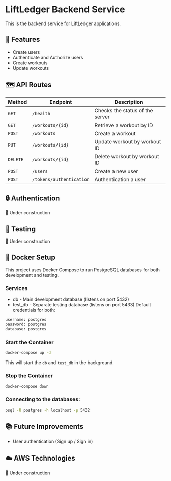 # LiftLedger Backend Service

This is the backend service for LiftLedger applications.

## 🚀 Features
- Create users
- Authenticate and Authorize users
- Create workouts
- Update workouts

## 🗺️ API Routes
| Method | Endpoint | Description
| --- | --- | --- |
| `GET`  | `/health` | Checks the status of the server |
| `GET`  | `/workouts/{id}` | Retrieve a workout by ID |
| `POST` | `/workouts` | Create a workout |
| `PUT`  | `/workouts/{id}` | Update workout by workout ID |
| `DELETE` | `/workouts/{id}` | Delete workout by workout ID |
| `POST` | `/users` | Create a new user |
| `POST` | `/tokens/authentication` | Authentication a user | 

## 🔒 Authentication
🚧 Under construction

## 🧪 Testing
🚧 Under construction

## 🐳 Docker Setup
This project uses Docker Compose to run PostgreSQL databases for both development and testing.
### Services
- db - Main development database (listens on port 5432)
- test_db - Separate testing database (listens on port 5433)
Default credentials for both:
```bash
username: postgres 
password: postgres
database: postgres
```
### Start the Container
```bash
docker-compose up -d 
```
This will start the `db` and `test_db` in the background.
### Stop the Container
```bash
docker-compose down
```
### Connecting to the databases:
```bash
psql -U postgres -h localhost -p 5432
```

## 📚 Future Improvements
- User authentication (Sign up / Sign in)

## ☁️ AWS Technologies
🚧 Under construction
